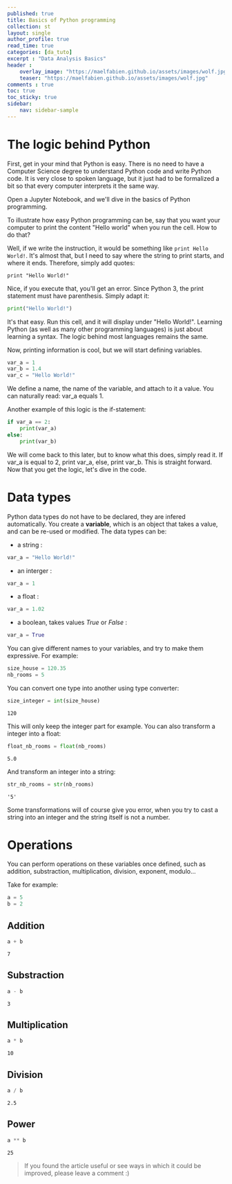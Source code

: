 ```yaml
---
published: true
title: Basics of Python programming
collection: st
layout: single
author_profile: true
read_time: true
categories: [da_tuto]
excerpt : "Data Analysis Basics"
header :
    overlay_image: "https://maelfabien.github.io/assets/images/wolf.jpg"
    teaser: "https://maelfabien.github.io/assets/images/wolf.jpg"
comments : true
toc: true
toc_sticky: true
sidebar:
    nav: sidebar-sample
---
```


<script type="text/javascript" async
src="https://cdn.mathjax.org/mathjax/latest/MathJax.js?config=TeX-MML-AM_CHTML">
</script>

# The logic behind Python

First, get in your mind that Python is easy. There is no need to have a Computer Science degree to understand Python code and write Python code. It is very close to spoken language, but it just had to be formalized a bit so that every computer interprets it the same way.

Open a Jupyter Notebook, and we'll dive in the basics of Python programming.

To illustrate how easy Python programming can be, say that you want your computer to print the content "Hello world" when you run the cell. How to do that?

Well, if we write the instruction, it would be something like `print Hello World!`. It's almost that, but I need to say where the string to print starts, and where it ends. Therefore, simply add quotes:

`print "Hello World!"`

Nice, if you execute that, you'll get an error. Since Python 3, the print statement must have parenthesis. Simply adapt it:

```python
print("Hello World!")
```

It's that easy. Run this cell, and it will display under "Hello World!". Learning Python (as well as many other programming languages) is just about learning a syntax. The logic behind most languages remains the same.

Now, printing information is cool, but we will start defining variables.

```python 
var_a = 1
var_b = 1.4
var_c = "Hello World!"
```

We define a name, the name of the variable, and attach to it a value. You can naturally read: var_a equals 1.

Another example of this logic is the if-statement:

```python
if var_a == 2:
	print(var_a)
else:
	print(var_b)
```

We will come back to this later, but to know what this does, simply read it. If var_a is equal to 2, print var_a, else, print var_b. This is straight forward. Now that you get the logic, let's dive in the code.

# Data types

Python data types do not have to be declared, they are infered automatically. You create a **variable**, which is an object that takes a value, and can be re-used or modified. The data types can be:

- a string : 
```python 
var_a = "Hello World!"
```
- an interger : 
```python 
var_a = 1
```
- a float : 
```python 
var_a = 1.02
```
- a boolean, takes values *True* or *False* :
```python 
var_a = True
```

You can give different names to your variables, and try to make them expressive. For example:

```python
size_house = 120.35
nb_rooms = 5
```

You can convert one type into another using type converter:

```python
size_integer = int(size_house)
```

```
120
```

This will only keep the integer part for example. You can also transform a integer into a float:

```python
float_nb_rooms = float(nb_rooms)
```

```
5.0
```

And transform an integer into a string:

```python
str_nb_rooms = str(nb_rooms)
```

```
'5'
```

Some transformations will of course give you error, when you try to cast a string into an integer and the string itself is not a number.

# Operations 

You can perform operations on these variables once defined, such as addition, substraction, multiplication, division, exponent, modulo...

Take for example:

```python
a = 5
b = 2
```

## Addition

```python
a + b 
```

```
7
```

## Substraction

```python
a - b
```

```
3
```

## Multiplication

```python
a * b
```

```
10
```

## Division

```python
a / b
```

```
2.5
```

## Power

```python
a ** b
```

```
25
```

> If you found the article useful or see ways in which it could be improved, please leave a comment :)